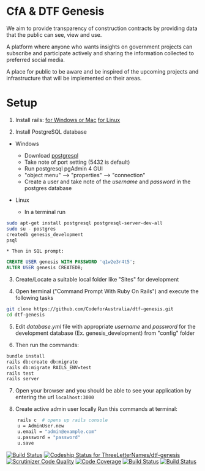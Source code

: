 
# CfA & DTF Genesis

We aim to provide transparency of construction contracts by providing data that the public can see, view and use.

A platform where anyone who wants insights on government projects can subscribe and participate actively and sharing the information collected to preferred social media.

A place for public to be aware and be inspired of the upcoming projects and infrastructure that will be implemented on their areas.

# Setup
1.  Install rails:
    [for Windows or Mac](http://railsinstaller.org/en)
    [for Linux](http://railsapps.github.io/installrubyonrails-ubuntu.html)

2. Install PostgreSQL database

  * Windows
    * Download [postgresql](http://www.enterprisedb.com/products-services-training/pgdownload#windows)
    * Take note of port setting (5432 is default)
    * Run postgresql pgAdmin 4 GUI
    * "object menu" --> "properties" --> "connection"
    * Create a user and take note of the *username* and *password* in the postgres database

  * Linux
    * In a terminal run
```bash
sudo apt-get install postgresql postgresql-server-dev-all
sudo su - postgres
createdb genesis_development
psql
```

    * Then in SQL prompt:
```sql
CREATE USER genesis WITH PASSWORD 'q1w2e3r4t5';
ALTER USER genesis CREATEDB;
```

3. Create/Locate a suitable local folder like "Sites" for development

4. Open terminal ("Command Prompt With Ruby On Rails") and execute the following tasks


```bash
git clone https://github.com/CodeforAustralia/dtf-genesis.git
cd dtf-genesis
```

5. Edit *database.yml* file with appropriate *username* and *password* for the development database (Ex. genesis_development) from "config" folder

6. Then run the commands:

```bash
bundle install
rails db:create db:migrate
rails db:migrate RAILS_ENV=test
rails test
rails server
```

7. Open your browser and you should be able to see your application by entering the url `localhost:3000`

8. Create active admin user locally
Run this commands at terminal:
```bash 
    rails c  # opens up rails console
    u = AdminUser.new
    u.email = "admin@example.com"
    u.password = "password"
    u.save
 ```

[![Build Status](https://semaphoreci.com/api/v1/PuZZleDucK/dtf-genesis/branches/master/badge.svg)](https://semaphoreci.com/PuZZleDucK/dtf-genesis)
[ ![Codeship Status for ThreeLetterNames/dtf-genesis](https://app.codeship.com/projects/f3a78630-796e-0134-dd4b-3a1a91268848/status?branch=master)](https://app.codeship.com/projects/180502)
[![Scrutinizer Code Quality](https://scrutinizer-ci.com/g/ThreeLetterNames/dtf-genesis/badges/quality-score.png?b=master)](https://scrutinizer-ci.com/g/ThreeLetterNames/dtf-genesis/?branch=master)
[![Code Coverage](https://scrutinizer-ci.com/g/ThreeLetterNames/dtf-genesis/badges/coverage.png?b=master)](https://scrutinizer-ci.com/g/ThreeLetterNames/dtf-genesis/?branch=master)
[![Build Status](https://scrutinizer-ci.com/g/ThreeLetterNames/dtf-genesis/badges/build.png?b=master)](https://scrutinizer-ci.com/g/ThreeLetterNames/dtf-genesis/build-status/master)
[![Build Status](https://travis-ci.org/ThreeLetterNames/dtf-genesis.svg?branch=master)](https://travis-ci.org/ThreeLetterNames/dtf-genesis)
